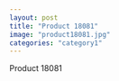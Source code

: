 ```yaml
---
layout: post
title: "Product 18081"
image: "product18081.jpg"
categories: "category1"
---
```

Product 18081
